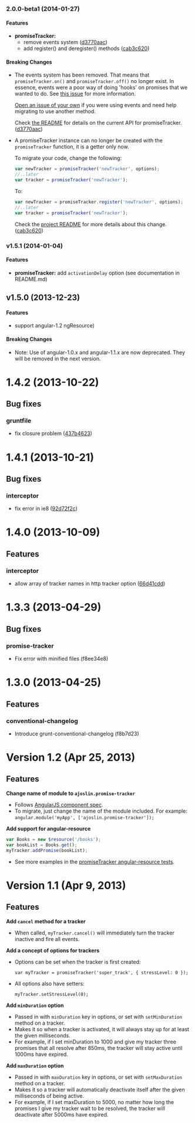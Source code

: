 <a name="2.0.0-beta1"></a>
### 2.0.0-beta1 (2014-01-27)


#### Features

* **promiseTracker:**
  * remove events system ([d3770aac](http://github.com/ajoslin/angular-promise-tracker/commit/d3770aacbd1d1233dcf3f894982004939e64bf91))
  * add register() and deregister() methods ([cab3c620](http://github.com/ajoslin/angular-promise-tracker/commit/cab3c62013ed3dcb9a0b47d9d1d5ae17d2fe6ab4))


#### Breaking Changes

* The events system has been removed.  That means that `promiseTracker.on()`
and `promiseTracker.off()` no longer exist. In essence, events were a poor way of doing
'hooks' on promises that we wanted to do.  See [this
issue](https://github.com/ajoslin/angular-promise-tracker/issues/37) for
more information.

  [Open an
  issue of your own](https://github.com/ajoslin/angular-promise-tracker/issues) if you
  were using events and need help migrating to use another method.

  Check [the
  README](https://github.com/ajoslin/angular-promise-tracker/tree/master/README.md)
  for details on the current API for promiseTracker.
   ([d3770aac](http://github.com/ajoslin/angular-promise-tracker/commit/d3770aacbd1d1233dcf3f894982004939e64bf91))

* A promiseTracker instance can no longer be created with the
`promiseTracker` function, it is a getter only now.

  To migrate your code, change the following:

  ```js
  var newTracker = promiseTracker('newTracker', options);
  //..later
  var tracker = promiseTracker('newTracker');
  ```

  To:

  ```js
  var newTracker = promiseTracker.register('newTracker', options);
  //..later
  var tracker = promiseTracker('newTracker');
  ```

  Check the [project
  README](http://github.com/ajoslin/angular-promise-tracker/tree/master/README.md)
  for more details about this change.
   ([cab3c620](http://github.com/ajoslin/angular-promise-tracker/commit/cab3c62013ed3dcb9a0b47d9d1d5ae17d2fe6ab4))


<a name="v1.5.1"></a>
### v1.5.1 (2014-01-04)

#### Features

* **promiseTracker:** add `activationDelay` option (see documentation in README.md)

<a name="v1.5.0"></a>
## v1.5.0 (2013-12-23)

#### Features

* support angular-1.2 ngResource)

#### Breaking Changes

* Note: Use of angular-1.0.x and angular-1.1.x are now deprecated.  They will be removed in the next version.

# 1.4.2 (2013-10-22)

## Bug fixes
### gruntfile

* fix closure problem ([437b4623](http://github.com/ajoslin/angular-promise-tracker/commits/437b4623))




# 1.4.1 (2013-10-21)



## Bug fixes
### interceptor

* fix error in ie8 ([92d72f2c](http://github.com/ajoslin/angular-promise-tracker/commits/92d72f2c))




# 1.4.0 (2013-10-09)

## Features
### interceptor

* allow array of tracker names in http tracker option ([66d41cdd](http://github.com/ajoslin/angular-promise-tracker/commits/66d41cdd))






# 1.3.3 (2013-04-29)

## Bug fixes
### promise-tracker

* Fix error with minified files (f8ee34e8)
# 1.3.0 (2013-04-25)


## Features
### conventional-changelog

* Introduce grunt-conventional-changelog (f8b7d23)




# Version 1.2 (Apr 25, 2013)

## Features

**Change name of module to `ajoslin.promise-tracker`**

  - Follows [AngularJS component spec](http://github.com/angular/angular-component-spec).
  - To migrate, just change the name of the module included. For example: `angular.module('myApp', ['ajoslin.promise-tracker']);`

**Add support for angular-resource**

  ```js
  var Books = new $resource('/books');
  var bookList = Books.get();
  myTracker.addPromise(bookList);
  ```
  - See more examples in the [promiseTracker angular-resource tests](http://github.com/ajoslin/angular-promise-tracker/tree/master/test/unit/resource.spec.js).


# Version 1.1 (Apr 9, 2013)

## Features

**Add `cancel` method for a tracker**

  - When called, `myTracker.cancel()` will immediately turn the tracker inactive and fire all events.

**Add a concept of options for trackers**

  - Options can be set when the tracker is first created:

    `var myTracker = promiseTracker('super_track', { stressLevel: 0 });`

  - All options also have setters:

    `myTracker.setStressLevel(0);`

**Add `minDuration` option**

  - Passed in with `minDuration` key in options, or set with `setMinDuration` method on a tracker.
  - Makes it so when a tracker is activated, it will always stay up for at least the given milliseconds.
  - For example, if I set minDuration to 1000 and give my tracker three promises that all resolve after 850ms, the tracker will stay active until 1000ms have expired.

**Add `maxDuration` option**

  - Passed in with `maxDuration` key in options, or set with `setMaxDuration` method on a tracker.
  - Makes it so a tracker will automatically deactivate itself after the given milliseconds of being active.
  - For example, if I set maxDuration to 5000, no matter how long the promises I give my tracker wait to be resolved, the tracker will deactivate after 5000ms have expired.
